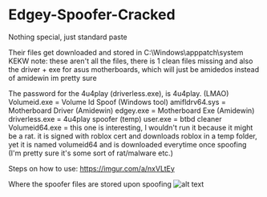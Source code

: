 # Edgey-Spoofer-Cracked
Nothing special, just standard paste

Their files get downloaded and stored in C:\Windows\apppatch\system KEKW
note: these aren't all the files, there is 1 clean files missing and also the driver + exe for asus motherboards, which will just be amidedos instead of amidewin im pretty sure

The password for the 4u4play (driverless.exe), is 4u4play. (LMAO)
Volumeid.exe = Volume Id Spoof (Windows tool)
amifldrv64.sys = Motherboard Driver (Amidewin)
edgey.exe = Motherboard Exe (Amidewin)
driverless.exe = 4u4play spoofer (temp)
user.exe = btbd cleaner
Volumeid64.exe = this one is interesting, I wouldn't run it because it might be a rat. it is signed with roblox cert and downloads roblox in a temp folder, yet it is named volumeid64 and is downloaded everytime once spoofing (I'm pretty sure it's some sort of rat/malware etc.)

Steps on how to use:
https://imgur.com/a/nxVLtEy



Where the spoofer files are stored upon spoofing
![alt text](https://i.imgur.com/q6cgu2j.png)

